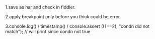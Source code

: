 1.save as har and check in  fiddler.

2.apply breakpoint only before you think could be error.

3.console.log() / timestamp()  / console.assert ((1==2), "condn did not match"); // will print since condn not true

